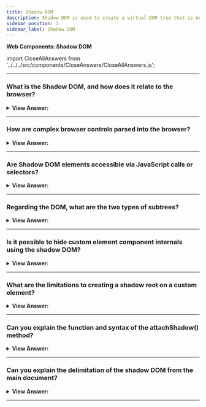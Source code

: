 ```yaml
---
title: Shadow DOM
description: Shadow DOM is used to create a virtual DOM tree that is not connected to the real DOM tree.
sidebar_position: 3
sidebar_label: Shadow DOM
---
```


**Web Components: Shadow DOM**

import CloseAllAnswers from '../../../src/components/CloseAnswers/CloseAllAnswers.js';

<CloseAllAnswers />

---

### What is the Shadow DOM, and how does it relate to the browser?

<details>
  <summary><strong>View Answer:</strong></summary>
  <div>
  <div><strong>Interview Response:</strong> Encapsulation gets provided via the Shadow DOM. It enables a component to have its own "shadow" DOM tree that cannot get unintentionally accessed from the main page and local style rules and other features.
    </div>
  </div>
</details>

---

### How are complex browser controls parsed into the browser?

<details>
  <summary><strong>View Answer:</strong></summary>
  <div>
  <div><strong>Interview Response:</strong> Internally, the browser draws or parses them using DOM/CSS. Usually, that DOM structure gets hidden from us, but we may view it in developer tools. In Chrome, for example, we must enable the "Show user agent shadow DOM" option in Dev Tools.<br /><br />
  <img src="/img/browser-controls.png"/>
    </div>
  </div>
</details>

---

### Are Shadow DOM elements accessible via JavaScript calls or selectors?

<details>
  <summary><strong>View Answer:</strong></summary>
  <div>
  <div><strong>Interview Response:</strong> No, we cannot get built-in shadow DOM elements by regular JavaScript calls or selectors. These are not regular children but rather a powerful encapsulation technique. However, we can access their pseudo attributes via the CSS styles. This behavior exists for historical reasons to ensure that the CSS styles access the sub-elements.
    </div><br />
  <div><strong className="codeExample">Code Example:</strong><br /><br />

  <div></div>

```html
<style>
  /* make the slider track red */
  input::-webkit-slider-runnable-track {
    background: red;
  }
</style>

<input type="range" />
```

  </div>
  </div>
</details>

---

### Regarding the DOM, what are the two types of subtrees?

<details>
  <summary><strong>View Answer:</strong></summary>
  <div>
  <div><strong>Interview Response:</strong> Regarding the DOM, there are two subtrees: light trees and shadow trees. The light tree is a standard DOM subtree made-up of standard HTML children, and the Shadow tree is a hidden DOM subtree that is not mirrored in HTML and is hence invisible to inquisitive eyes. If an element has both, the browser only draws the shadow tree. But we may also create a scene with shadow and light trees.
    </div>
  </div>
</details>

---

### Is it possible to hide custom element component internals using the shadow DOM?

<details>
  <summary><strong>View Answer:</strong></summary>
  <div>
  <div><strong>Interview Response:</strong> Yes, a shadow tree can be used in Custom Elements to hide component internals and apply component-local styles.
    </div><br />
  <div><strong className="codeExample">Code Example:</strong><br /><br />

  <div></div>

```html
<script>
  customElements.define(
    'show-hello',
    class extends HTMLElement {
      connectedCallback() {
        const shadow = this.attachShadow({ mode: 'open' });
        shadow.innerHTML = `<p>
      Hello, ${this.getAttribute('name')}
    </p>`;
      }
    }
  );
</script>

<show-hello name="John"></show-hello> // shows Hello, John
```

  </div>
  </div>
</details>

---

### What are the limitations to creating a shadow root on a custom element?

<details>
  <summary><strong>View Answer:</strong></summary>
  <div>
  <div><strong>Interview Response:</strong> There are two restrictions for creating a root on a custom element. We can only have one shadow root per element. The element must be either a custom element or one of the following: "article," "aside," "blockquote," "body," "div," "footer," "h1 to h6," "header," "main," "nav," "p," "section," or "span." Other elements, such as &#8249;img&#8250;, cannot host shadow-tree.
    </div>
  </div>
</details>

---

### Can you explain the function and syntax of the attachShadow() method?

<details>
  <summary><strong>View Answer:</strong></summary>
  <div>
  <div><strong>Interview Response:</strong> The Element.attachShadow() method attaches a shadow DOM tree to the specified element and returns a reference to its ShadowRoot. To initiate the Shadow Root, we must use the mode argument with the open parameter. The open parameter makes the element of the shadow root accessible outside of the root. The counter parameter is closed, which denies access to the nodes of the closed shadow root from JavaScript outside. An additional argument rarely gets used, delegatesFocus is a Boolean, when set to true, specifies behavior that mitigates custom element issues around focus-ability.
    </div><br />
    <strong>Syntax: </strong> const shadow = this.attachShadow(&#123;mode: 'open'&#125;);<br /><br />

:::note
You cannot attach a shadow root to every type of element, and some cannot have a shadow DOM for security reasons (for example, `<a>`) and more besides.
:::

  </div>
</details>

---

### Can you explain the delimitation of the shadow DOM from the main document?

<details>
  <summary><strong>View Answer:</strong></summary>
  <div>
  <div><strong>Interview Response:</strong> The shadow DOM gets separated from the original content. From the light DOM, querySelector does not see shadow DOM items. Ids in the shadow DOM may clash with those in the light DOM, and they must be one-of-a-kind exclusively within the shadow tree. Shadow DOM comes with its private stylesheet; style rules from the outside DOM get ignored.
    </div><br />
  <div><strong className="codeExample">Code Example:</strong><br /><br />

  <div></div>

```html
<style>
  /* document style won't apply to the shadow tree inside #elem (1) */
  p {
    color: red;
  }
</style>

<div id="elem"></div>

<script>
  elem.attachShadow({ mode: 'open' });
  // shadow tree has its own style (2)
  elem.shadowRoot.innerHTML = `
    <style> p { font-weight: bold; } </style>
    <p>Hello, John!</p>
  `;

  // <p> is only visible from queries inside the shadow tree (3)
  alert(document.querySelectorAll('p').length); // 0
  alert(elem.shadowRoot.querySelectorAll('p').length); // 1
</script>
```

  </div>
  </div>
</details>

---
